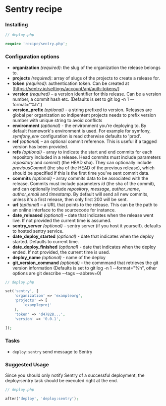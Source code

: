 # Sentry recipe

### Installing

```php
// deploy.php

require 'recipe/sentry.php';
```

### Configuration options

- **organization** *(required)*: the slug of the organization the release belongs to.
- **projects** *(required)*: array of slugs of the projects to create a release for.
- **token** *(required)*: authentication token. Can be created at [https://sentry.io/settings/account/api/auth-tokens/]
- **version** *(required)* – a version identifier for this release. 
Can be a version number, a commit hash etc. (Defaults is set to git log -n 1 --format="%h".)
- **version_prefix** *(optional)* - a string prefixed to version.
Releases are global per organization so indipentent projects needs to prefix version number with unique string to avoid conflicts
- **environment** *(optional)* - the environment you’re deploying to. By default framework's environment is used. 
For example for symfony, *symfony_env* configuration is read otherwise defaults to 'prod'.
- **ref** *(optional)* – an optional commit reference. This is useful if a tagged version has been provided.
- **refs** *(optional)* - array to indicate the start and end commits for each repository included in a release. 
Head commits must include parameters *repository* and *commit*) (the HEAD sha). 
They can optionally include *previousCommit* (the sha of the HEAD of the previous release), 
which should be specified if this is the first time you’ve sent commit data.
- **commits** *(optional)* - array commits data to be associated with the release. 
Commits must include parameters *id* (the sha of the commit), and can optionally include *repository*, 
*message*, *author_name*, *author_email* and *timestamp*. By default will send all new commits, 
unless it's a first release, then only first 200 will be sent.
- **url** *(optional)* – a URL that points to the release. This can be the path to an online interface to the sourcecode for instance.
- **date_released** *(optional)* – date that indicates when the release went live. If not provided the current time is assumed.
- **sentry_server** *(optional)* – sentry server (if you host it yourself). defaults to hosted sentry service.
- **date_deploy_started** *(optional)* - date that indicates when the deploy started. Defaults to current time.
- **date_deploy_finished** *(optional)* - date that indicates when the deploy ended. If not provided, the current time is used.
- **deploy_name** *(optional)* - name of the deploy 
- **git_version_command** *(optional)* - the commmand that retrieves the git version information (Defaults is set to git log -n 1 --format="%h", other options are git describe --tags --abbrev=0)

```php
// deploy.php

set('sentry', [
    'organization' => 'exampleorg', 
    'projects' => [
        'exampleproj'
    ], 
    'token' => 'd47828...', 
    'version' => '0.0.1',
    
]);
```

### Tasks

- `deploy:sentry` send message to Sentry

### Suggested Usage

Since you should only notify Sentry of a successful deployment, the deploy:sentry task should be executed right at the end.

```php
// deploy.php

after('deploy', 'deploy:sentry');
```
